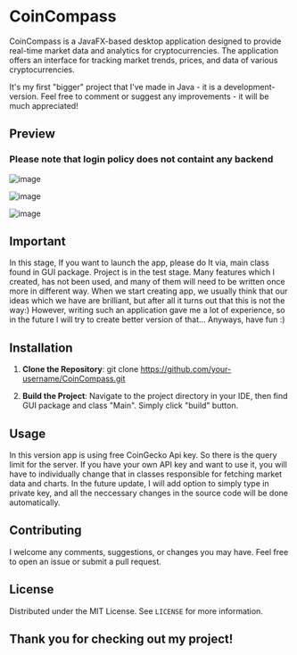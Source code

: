 # CoinCompass

CoinCompass is a JavaFX-based desktop application designed to provide real-time market data and analytics for cryptocurrencies. The application offers an interface for tracking market trends, prices, and data of various cryptocurrencies.

It's my first "bigger" project that I've made in Java - it is a development-version. Feel free to comment or suggest any improvements - it will be much appreciated!

## Preview
### Please note that login policy does not containt any backend
![image](https://github.com/ursus164/CoinCompass/assets/101526933/b9bae52b-caba-4cae-960b-56f1df8abd57)

![image](https://github.com/ursus164/CoinCompass/assets/101526933/83926d9f-1d41-4570-b54b-f862c084e26c)


![image](https://github.com/ursus164/CoinCompass/assets/101526933/0f8041e4-93ee-4616-bff7-68d8a53c0486)



## Important
In this stage, If you want to launch the app, please do It via, main class found in GUI package. Project is in the test stage. Many features which I created, has not been used, and many of them will need to be written once more in different way. When we start creating app, we usually think that our ideas which we have are brilliant, but after all it turns out that this is not the way:) However, writing such an application gave me a lot of experience, so in the future I will try to create better version of that... Anyways, have fun :)

## Installation
1. **Clone the Repository**:
   git clone https://github.com/your-username/CoinCompass.git

2. **Build the Project**:
   Navigate to the project directory in your IDE, then find GUI package and class "Main". Simply click "build" button.

## Usage
In this version app is using free CoinGecko Api key. So there is the query limit for the server. If you have your own API key and want to use it, you will have to individually change that in classes responsible for fetching market data and charts. In the future update, I will add option to simply type in private key, and all the neccessary changes in the source code will be done automatically.

## Contributing
I welcome any comments, suggestions, or changes you may have. Feel free to open an issue or submit a pull request.

## License
Distributed under the MIT License. See `LICENSE` for more information.

## Thank you for checking out my project!

